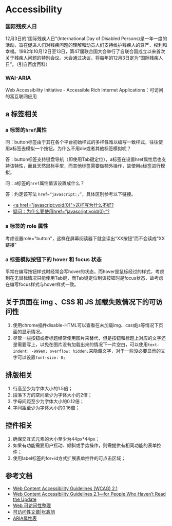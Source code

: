 # Accessibility

###  国际残疾人日

12月3日的“国际残疾人日”\(International Day of Disabled Persons\)是一年一度的活动，旨在促进人们对残疾问题的理解和动员人们支持维护残疾人的尊严、权利和幸福。1992年10月12日至13日，第47届联合国大会举行了自联合国成立以来首次关于残疾人问题的特别会议。大会通过决议，将每年的12月3日定为“国际残疾人日”。（引自百度百科）

### WAI-ARIA

Web Accessibility Initiative - Accessible Rich Internet Applications：可访问的富互联网应用

## a 标签相关

### a 标签的`href`属性

问：button标签由于其在各个平台初始样式的多样性难以编写一致样式，往往使用a标签去模拟一个按钮。为什么不用div或者其他标签模拟呢？

答：button标签支持键盘导航（即使用Tab键定位），a标签在设置href属性后也支持该特性，而且天然鼠标手型，而其他标签需要做额外操作，故使用a标签进行模拟。

问：a标签的`href`属性值该设置成什么？

答：约定该写法 `href=“javascript:;”`，具体区别参考以下链接。

* [&lt;a href="javascript:void\(0\)"&gt;这样写为什么不好?](https://segmentfault.com/q/1010000000339082)
* [疑问：为什么要使用href=”javascript:void\(0\);”?](https://www.zhangxinxu.com/wordpress/2013/01/why-use-href-javascript-void0/)

### a 标签的 role 属性

考虑设置role="button"，这样在屏幕阅读器下就会读出“XX按钮”而不会读成“XX链接”

### a 标签模拟按钮下的 hover 和 focus 状态

平常在编写按钮样式时经常会写hover的状态，而hover是鼠标经过的样式，考虑到在无鼠标情况只能使用Tab键，而Tab键定位到该按钮时是focus状态，故考虑在编写focus样式与hover样式一致。

## 关于页面在 img 、CSS 和 JS 加载失败情况下的可访问性

1. 使用chrome插件disable-HTML可以查看在未加载img、css或js等情况下页面的显示情况。
2. 尽管一些按钮或者标题经常使用图片来替代，但是按钮和标题上对应的文字还是需要写上，以免在图片没有加载出来的情况下一片空白，可以使用`text-indent: -999em; overflow: hidden;`来隐藏文字，对于一些没必要显示的文字可以设置`font-size: 0;`

## 排版相关

1. 行高至少为字体大小的1.5倍；
2. 段落下方的空间至少为字体大小的2倍；
3. 字母间距至少为字体大小的0.12倍；
4. 字间距至少为字体大小的0.16倍；

## 控件相关

1. 确保交互式元素的大小至少为44px\*44px；
2. 如果有功能需要用户摇动、倾斜或手势操作，则需提供有相同功能的表单控件；
3. 使用label标签的for+id方式扩展表单控件的可点击区域；

## 参考文档

* [Web Content Accessibility Guidelines \(WCAG\) 2.1](https://www.w3.org/TR/WCAG21/)
* [Web Content Accessibility Guidelines 2.1—for People Who Haven’t Read the Update](https://24ways.org/2018/wcag-for-people-who-havent-read-the-update/)
* [Web 可访问性整理](https://blog.crimx.com/2017/12/08/web-accessibility/)
* [可访问性文章\|张鑫旭](https://www.zhangxinxu.com/wordpress/tag/%E5%8F%AF%E8%AE%BF%E9%97%AE%E6%80%A7/)
* [ARIA属性表](https://www.zhangxinxu.com/wordpress/2012/03/wai-aria-%E6%97%A0%E9%9A%9C%E7%A2%8D%E9%98%85%E8%AF%BB/)

